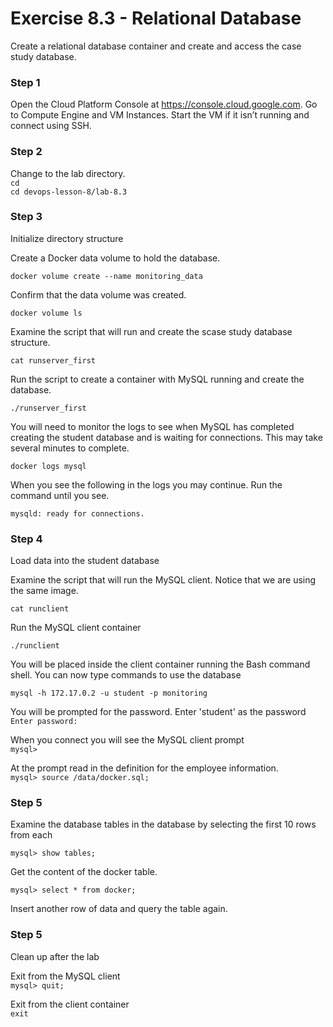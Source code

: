 # Exercise 8.3 - Relational Database

Create a relational database container and create and access the case study database.

### Step 1

Open the Cloud Platform Console at https://console.cloud.google.com. Go to Compute Engine and VM Instances.
Start the VM if it isn’t running and connect using SSH.

### Step 2

Change to the lab directory.  
`cd`  
`cd devops-lesson-8/lab-8.3`  

### Step 3

Initialize directory structure

Create a Docker data volume to hold the database.

`docker volume create --name monitoring_data`  

Confirm that the data volume was created.

`docker volume ls`  

Examine the script that will run and create the scase study database structure.

`cat runserver_first`  

Run the script to create a container with MySQL running and create the database.

`./runserver_first`  

You will need to monitor the logs to see when MySQL has completed creating
the student database and is waiting for connections. This may take several minutes
to complete.

`docker logs mysql`  

When you see the following in the logs you may continue. Run the command until you see.

`mysqld: ready for connections.`  

### Step 4

Load data into the student database

Examine the script that will run the MySQL client. Notice that we are using the same image.

`cat runclient`  

Run the MySQL client container

`./runclient`  

You will be placed inside the client container running the Bash command shell.
You can now type commands to use the database

`mysql -h 172.17.0.2 -u student -p monitoring`  

You will be prompted for the password. Enter 'student' as the password  
`Enter password:`  

When you connect you will see the MySQL client prompt  
`mysql>`  

At the prompt read in the definition for the employee information.  
`mysql> source /data/docker.sql;`  

### Step 5

Examine the database tables in the database by selecting the first 10 rows from each

`mysql> show tables;`  

Get the content of the docker table.  

`mysql> select * from docker;`  

Insert another row of data and query the table again.

### Step 5
 
Clean up after the lab

 Exit from the MySQL client  
`mysql> quit;`  

 Exit from the client container  
 `exit`  

